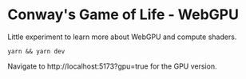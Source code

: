 # Conway's Game of Life - WebGPU

Little experiment to learn more about WebGPU and compute shaders.

```
yarn && yarn dev
```

Navigate to http://localhost:5173?gpu=true for the GPU version.
